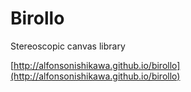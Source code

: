 Birollo
=======

Stereoscopic canvas library

[http://alfonsonishikawa.github.io/birollo](http://alfonsonishikawa.github.io/birollo)
